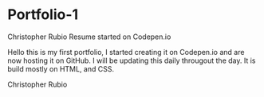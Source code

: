 # Portfolio-1
Christopher Rubio Resume started on Codepen.io

Hello this is my first portfolio, I started creating it on Codepen.io and are now hosting it on GitHub. 
I will be updating this daily througout the day. It is build mostly on HTML, and CSS. 

Christopher Rubio 

